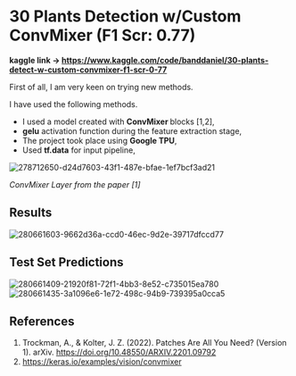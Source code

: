 # 30 Plants Detection w/Custom ConvMixer (F1 Scr: 0.77)

<b> kaggle link -> https://www.kaggle.com/code/banddaniel/30-plants-detect-w-custom-convmixer-f1-scr-0-77 </b>

First of all, I am very keen on trying new methods.
<br>

I have used the following methods.

* I used a model created with <b>ConvMixer </b> blocks [1,2],
* <b>gelu</b> activation function during the feature extraction stage,
* The project took place using <b>Google TPU</b>,
* Used <b>tf.data</b> for input pipeline,


![278712650-d24d7603-43f1-487e-bfae-1ef7bcf3ad21](https://github.com/john-fante/my-deep-learning-projects/assets/50263592/281f8359-8dec-4a68-855b-2451551632b4)


<i> ConvMixer Layer from the paper [1]</i>


## Results

![280661603-9662d36a-ccd0-46ec-9d2e-39717dfccd77](https://github.com/john-fante/my-deep-learning-projects/assets/50263592/e45bb023-2e8a-4fc8-b3ff-622734a158d9)


## Test Set Predictions

![280661409-21920f81-72f1-4bb3-8e52-c735015ea780](https://github.com/john-fante/my-deep-learning-projects/assets/50263592/08668087-c90b-40d5-876e-35f32605a2bd)
![280661435-3a1096e6-1e72-498c-94b9-739395a0cca5](https://github.com/john-fante/my-deep-learning-projects/assets/50263592/f2a6f5a7-23a5-4e1b-95c3-79e0cf19e3c6)



## References
1. Trockman, A., & Kolter, J. Z. (2022). Patches Are All You Need? (Version 1). arXiv. https://doi.org/10.48550/ARXIV.2201.09792
2. https://keras.io/examples/vision/convmixer

